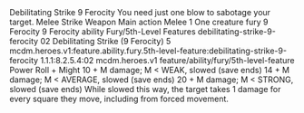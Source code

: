 <ability>
  <name>Debilitating Strike</name>
  <cost>9 Ferocity</cost>
  <flavor>You need just one blow to sabotage your target.</flavor>
  <keywords>
    <keyword>Melee</keyword>
    <keyword>Strike</keyword>
    <keyword>Weapon</keyword>
  </keywords>
  <type>Main action</type>
  <distance>Melee 1</distance>
  <target>One creature</target>
  <metadata>
    <class>fury</class>
    <cost>9 Ferocity</cost>
    <cost_amount>9</cost_amount>
    <cost_resource>Ferocity</cost_resource>
    <feature_type>ability</feature_type>
    <file_dpath>Fury/5th-Level Features</file_dpath>
    <item_id>debilitating-strike-9-ferocity</item_id>
    <item_index>02</item_index>
    <item_name>Debilitating Strike (9 Ferocity)</item_name>
    <level>5</level>
    <scc>mcdm.heroes.v1:feature.ability.fury.5th-level-feature:debilitating-strike-9-ferocity</scc>
    <scdc>1.1.1:8.2.5.4:02</scdc>
    <source>mcdm.heroes.v1</source>
    <type>feature/ability/fury/5th-level-feature</type>
  </metadata>
  <effects>
    <effect type="roll">
      <roll>Power Roll + Might</roll>
      <t1>10 + M damage; M &lt; WEAK, slowed (save ends)</t1>
      <t2>14 + M damage; M &lt; AVERAGE, slowed (save ends)</t2>
      <t3>20 + M damage; M &lt; STRONG, slowed (save ends)</t3>
    </effect>
    <effect type="mundane">While slowed this way, the target takes 1 damage for every square they move, including from forced movement.</effect>
  </effects>
</ability>
